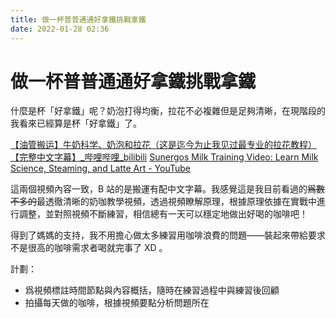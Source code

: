 ```yaml
---
title: 做一杯普普通通好拿鐵挑戰拿鐵
date: 2022-01-28 02:36
---
```

# 做一杯普普通通好拿鐵挑戰拿鐵
什麼是杯「好拿鐵」呢？奶泡打得均衡，拉花不必複雜但是足夠清晰，在現階段的我看來已經算是杯「好拿鐵」了。

[【油管搬运】牛奶科学、奶泡和拉花（这是迄今为止我见过最专业的拉花教程）【完整中文字幕】_哔哩哔哩_bilibili](https://www.bilibili.com/video/BV1uE411g7MJ?from=search&seid=1798680989476320140&spm_id_from=333.337.0.0)
[Sunergos Milk Training Video: Learn Milk Science, Steaming, and Latte Art - YouTube](https://www.youtube.com/watch?v=x5nOFirDRTo&t=110s)

這兩個視頻內容一致，B 站的是搬運有配中文字幕。我感覺這是我目前看過的~~爲數不多的~~最透徹清晰的奶咖教學視頻，透過視頻瞭解原理，根據原理依據在實戰中進行調整，並對照視頻不斷練習，相信總有一天可以穩定地做出好喝的咖啡吧！

得到了媽媽的支持，我不用擔心做太多練習用咖啡浪費的問題——裝起來帶給要求不是很高的咖啡需求者喝就完事了 XD 。

計劃：
- 爲視頻標註時間節點與內容概括，隨時在練習過程中與練習後回顧
- 拍攝每天做的咖啡，根據視頻要點分析問題所在